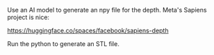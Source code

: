 Use an AI model to generate an npy file for the depth. Meta's Sapiens project is nice:

https://huggingface.co/spaces/facebook/sapiens-depth

Run the python to generate an STL file.